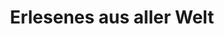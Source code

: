 ---
title: "Erlesenes aus aller Welt"
url: /aschaffenburg/erlesenes-aus-aller-welt/
shop: Raumausstattung
---